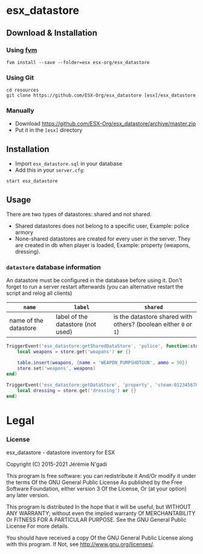# esx_datastore

## Download & Installation

### Using [fvm](https://github.com/qlaffont/fvm-installer)
```
fvm install --save --folder=esx esx-org/esx_datastore
```

### Using Git
```
cd resources
git clone https://github.com/ESX-Org/esx_datastore [esx]/esx_datastore
```

### Manually
- Download https://github.com/ESX-Org/esx_datastore/archive/master.zip
- Put it in the `[esx]` directory

## Installation
- Import `esx_datastore.sql` in your database
- Add this in your `server.cfg`:

```
start esx_datastore
```

## Usage
There are two types of datastores: shared and not shared.

- Shared datastores does not belong to a specific user, Example: police armory
- None-shared datastores are created for every user in the server. They are created in db when player is loaded, Example: property (weapons, dressing).

### `datastore` database information
An datastore must be configured in the database before using it. Don't forget to run a server restart afterwards (you can alternative restart the script and relog all clients)

| `name`   | `label` | `shared` |
| -------- | ------- | -------- |
| name of the datastore | label of the datastore (not used) | is the datastore shared with others? (boolean either `0` or `1`) |

```lua
TriggerEvent('esx_datastore:getSharedDataStore', 'police', function(store)
	local weapons = store.get('weapons') or {}

	table.insert(weapons, {name = 'WEAPON_PUMPSHOTGUN', ammo = 50})
	store.set('weapons', weapons)
end)

TriggerEvent('esx_datastore:getDataStore', 'property', 'steam:0123456789', function(store)
	local dressing = store.get('dressing') or {}
end)
```

# Legal
### License
esx_datastore - datastore inventory for ESX

Copyright (C) 2015-2021  Jérémie N'gadi

This program Is free software: you can redistribute it And/Or modify it under the terms Of the GNU General Public License As published by the Free Software Foundation, either version 3 Of the License, Or (at your option) any later version.

This program Is distributed In the hope that it will be useful, but WITHOUT ANY WARRANTY; without even the implied warranty Of MERCHANTABILITY Or FITNESS FOR A PARTICULAR PURPOSE. See the GNU General Public License For more details.

You should have received a copy Of the GNU General Public License along with this program. If Not, see http://www.gnu.org/licenses/.
